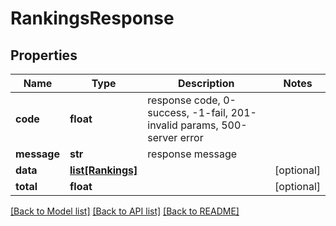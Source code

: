 # RankingsResponse

## Properties
Name | Type | Description | Notes
------------ | ------------- | ------------- | -------------
**code** | **float** | response code, 0-success, -1-fail, 201-invalid params, 500-server error | 
**message** | **str** | response message | 
**data** | [**list[Rankings]**](Rankings.md) |  | [optional] 
**total** | **float** |  | [optional] 

[[Back to Model list]](../README.md#documentation-for-models) [[Back to API list]](../README.md#documentation-for-api-endpoints) [[Back to README]](../README.md)

